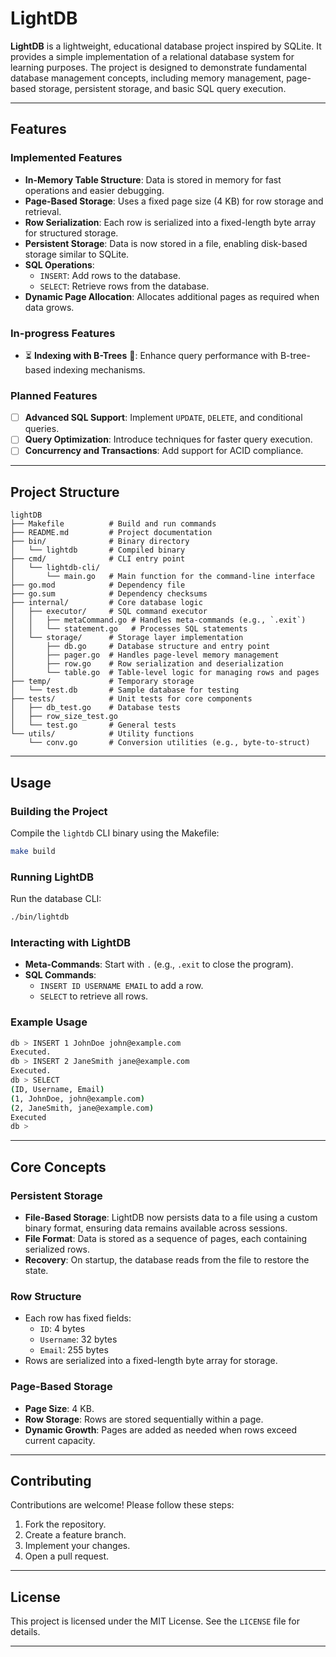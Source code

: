 
# LightDB

**LightDB** is a lightweight, educational database project inspired by SQLite. It provides a simple implementation of a relational database system for learning purposes. The project is designed to demonstrate fundamental database management concepts, including memory management, page-based storage, persistent storage, and basic SQL query execution.

---

## Features

### Implemented Features
- **In-Memory Table Structure**: Data is stored in memory for fast operations and easier debugging.
- **Page-Based Storage**: Uses a fixed page size (4 KB) for row storage and retrieval.
- **Row Serialization**: Each row is serialized into a fixed-length byte array for structured storage.
- **Persistent Storage**: Data is now stored in a file, enabling disk-based storage similar to SQLite.
- **SQL Operations**:
  - `INSERT`: Add rows to the database.
  - `SELECT`: Retrieve rows from the database.
- **Dynamic Page Allocation**: Allocates additional pages as required when data grows.
### In-progress Features
- ⏳ **Indexing with B-Trees** 🚧: Enhance query performance with B-tree-based indexing mechanisms.

### Planned Features
- [ ] **Advanced SQL Support**: Implement `UPDATE`, `DELETE`, and conditional queries.
- [ ] **Query Optimization**: Introduce techniques for faster query execution.
- [ ] **Concurrency and Transactions**: Add support for ACID compliance.

---

## Project Structure

```plaintext
lightDB
├── Makefile          # Build and run commands
├── README.md         # Project documentation
├── bin/              # Binary directory
│   └── lightdb       # Compiled binary
├── cmd/              # CLI entry point
│   └── lightdb-cli/
│       └── main.go   # Main function for the command-line interface
├── go.mod            # Dependency file
├── go.sum            # Dependency checksums
├── internal/         # Core database logic
│   ├── executor/     # SQL command executor
│   │   ├── metaCommand.go # Handles meta-commands (e.g., `.exit`)
│   │   └── statement.go   # Processes SQL statements
│   └── storage/      # Storage layer implementation
│       ├── db.go     # Database structure and entry point
│       ├── pager.go  # Handles page-level memory management
│       ├── row.go    # Row serialization and deserialization
│       └── table.go  # Table-level logic for managing rows and pages
├── temp/             # Temporary storage
│   └── test.db       # Sample database for testing
├── tests/            # Unit tests for core components
│   ├── db_test.go    # Database tests
│   ├── row_size_test.go 
│   └── test.go       # General tests
└── utils/            # Utility functions
    └── conv.go       # Conversion utilities (e.g., byte-to-struct)
```

---

## Usage

### Building the Project
Compile the `lightdb` CLI binary using the Makefile:
```bash
make build
```

### Running LightDB
Run the database CLI:
```bash
./bin/lightdb
```

### Interacting with LightDB
- **Meta-Commands**: Start with `.` (e.g., `.exit` to close the program).
- **SQL Commands**:
  - `INSERT ID USERNAME EMAIL` to add a row.
  - `SELECT` to retrieve all rows.

### Example Usage
```bash
db > INSERT 1 JohnDoe john@example.com
Executed.
db > INSERT 2 JaneSmith jane@example.com
Executed.
db > SELECT
(ID, Username, Email)
(1, JohnDoe, john@example.com)
(2, JaneSmith, jane@example.com)
Executed
db >
```

---

## Core Concepts

### Persistent Storage
- **File-Based Storage**: LightDB now persists data to a file using a custom binary format, ensuring data remains available across sessions.
- **File Format**: Data is stored as a sequence of pages, each containing serialized rows.
- **Recovery**: On startup, the database reads from the file to restore the state.

### Row Structure
- Each row has fixed fields:
  - `ID`: 4 bytes
  - `Username`: 32 bytes
  - `Email`: 255 bytes
- Rows are serialized into a fixed-length byte array for storage.

### Page-Based Storage
- **Page Size**: 4 KB.
- **Row Storage**: Rows are stored sequentially within a page.
- **Dynamic Growth**: Pages are added as needed when rows exceed current capacity.

---

## Contributing
Contributions are welcome! Please follow these steps:
1. Fork the repository.
2. Create a feature branch.
3. Implement your changes.
4. Open a pull request.

---

## License
This project is licensed under the MIT License. See the `LICENSE` file for details.

---
